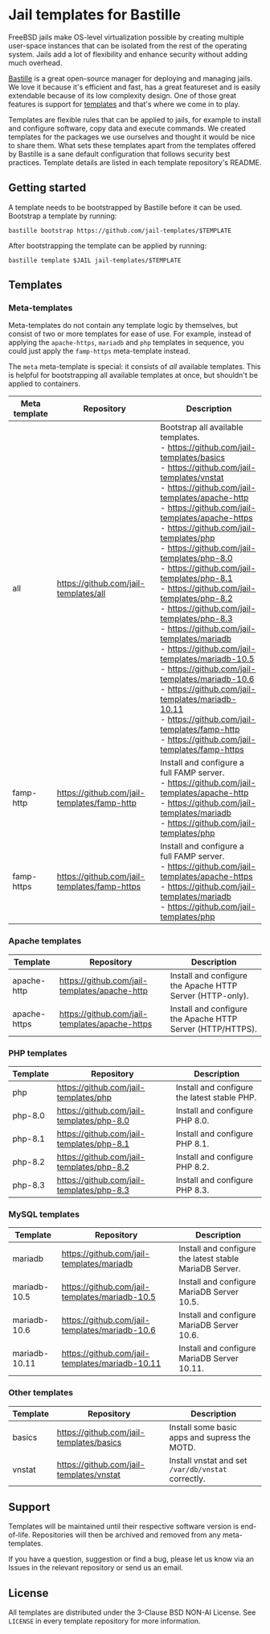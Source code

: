 # Jail templates for Bastille
FreeBSD jails make OS-level virtualization possible by creating multiple user-space instances that can be isolated from the rest of the operating system. Jails add a lot of flexibility and enhance security without adding much overhead.

[Bastille](https://bastillebsd.org/) is a great open-source manager for deploying and managing jails. We love it because it's efficient and fast, has a great featureset and is easily extendable because of its low complexity design. One of those great features is support for [templates](https://bastille.readthedocs.io/en/latest/chapters/template.html) and that's where we come in to play.

Templates are flexible rules that can be applied to jails, for example to install and configure software, copy data and execute commands. We created templates for the packages we use ourselves and thought it would be nice to share them. What sets these templates apart from the templates offered by Bastille is a sane default configuration that follows security best practices. Template details are listed in each template repository's README.

## Getting started
A template needs to be bootstrapped by Bastille before it can be used. Bootstrap a template by running:
```
bastille bootstrap https://github.com/jail-templates/$TEMPLATE
```
After bootstrapping the template can be applied by running:
```
bastille template $JAIL jail-templates/$TEMPLATE
```

## Templates
### Meta-templates
Meta-templates do not contain any template logic by themselves, but consist of two or more templates for ease of use. For example, instead of applying the `apache-https`, `mariadb` and `php` templates in sequence, you could just apply the `famp-https` meta-template instead.

The `meta` meta-template is special: it consists of *all* available templates. This is helpful for bootstrapping all available templates at once, but shouldn't be applied to containers.

| Meta template | Repository | Description |
| ------------- | ---------- | ----------- |
| all | https://github.com/jail-templates/all | Bootstrap all available templates.<br>- https://github.com/jail-templates/basics<br>- https://github.com/jail-templates/vnstat<br>- https://github.com/jail-templates/apache-http<br>- https://github.com/jail-templates/apache-https<br>- https://github.com/jail-templates/php<br>- https://github.com/jail-templates/php-8.0<br>- https://github.com/jail-templates/php-8.1<br>- https://github.com/jail-templates/php-8.2<br>- https://github.com/jail-templates/php-8.3<br>- https://github.com/jail-templates/mariadb<br>- https://github.com/jail-templates/mariadb-10.5<br>- https://github.com/jail-templates/mariadb-10.6<br>- https://github.com/jail-templates/mariadb-10.11<br>- https://github.com/jail-templates/famp-http<br>- https://github.com/jail-templates/famp-https |
| famp-http | https://github.com/jail-templates/famp-http |  Install and configure a full FAMP server.<br>- https://github.com/jail-templates/apache-http<br>- https://github.com/jail-templates/mariadb<br>- https://github.com/jail-templates/php |
| famp-https | https://github.com/jail-templates/famp-https |  Install and configure a full FAMP server.<br>- https://github.com/jail-templates/apache-https<br>- https://github.com/jail-templates/mariadb<br>- https://github.com/jail-templates/php |

### Apache templates
| Template | Repository | Description |
| -------- | ---------- | ----------- |
| apache-http | https://github.com/jail-templates/apache-http | Install and configure the Apache HTTP Server (HTTP-only). |
| apache-https | https://github.com/jail-templates/apache-https | Install and configure the Apache HTTP Server (HTTP/HTTPS). |

### PHP templates
| Template | Repository | Description |
| -------- | ---------- | ----------- |
| php | https://github.com/jail-templates/php | Install and configure the latest stable PHP. |
| php-8.0 | https://github.com/jail-templates/php-8.0 | Install and configure PHP 8.0. |
| php-8.1 | https://github.com/jail-templates/php-8.1 | Install and configure PHP 8.1. |
| php-8.2 | https://github.com/jail-templates/php-8.2 | Install and configure PHP 8.2. |
| php-8.3 | https://github.com/jail-templates/php-8.3 | Install and configure PHP 8.3. |

### MySQL templates
| Template | Repository | Description |
| -------- | ---------- | ----------- |
| mariadb | https://github.com/jail-templates/mariadb | Install and configure the latest stable MariaDB Server. |
| mariadb-10.5 | https://github.com/jail-templates/mariadb-10.5 | Install and configure MariaDB Server 10.5. |
| mariadb-10.6 | https://github.com/jail-templates/mariadb-10.6 | Install and configure MariaDB Server 10.6. |
| mariadb-10.11 | https://github.com/jail-templates/mariadb-10.11 | Install and configure MariaDB Server 10.11. |

### Other templates
| Template | Repository | Description |
| -------- | ---------- | ----------- |
| basics | https://github.com/jail-templates/basics | Install some basic apps and supress the MOTD. |
| vnstat | https://github.com/jail-templates/vnstat | Install vnstat and set `/var/db/vnstat` correctly. |

## Support
Templates will be maintained until their respective software version is end-of-life. Repositories will then be archived and removed from any meta-templates.

If you have a question, suggestion or find a bug, please let us know via an Issues in the relevant repository or send us an email.

## License
All templates are distributed under the 3-Clause BSD NON-AI License. See `LICENSE` in every template repository for more information.
